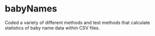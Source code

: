 # babyNames
Coded a variety of different methods and test methods that calculate statistics of baby name data within CSV files.
